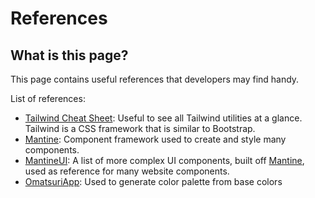 # References

## What is this page?

This page contains useful references that developers may find handy.

List of references:

* [Tailwind Cheat Sheet](https://nerdcave.com/tailwind-cheat-sheet): Useful to see all Tailwind utilities at a glance.
  Tailwind is a CSS framework that is similar to Bootstrap.
* [Mantine](https://mantine.dev/): Component framework used to create and style many components.
* [MantineUI](https://ui.mantine.dev/): A list of more complex UI components, built off [Mantine](https://mantine.dev/),
  used as reference for many website components.
* [OmatsuriApp](https://omatsuri.app/color-shades-generator): Used to generate color palette from base colors